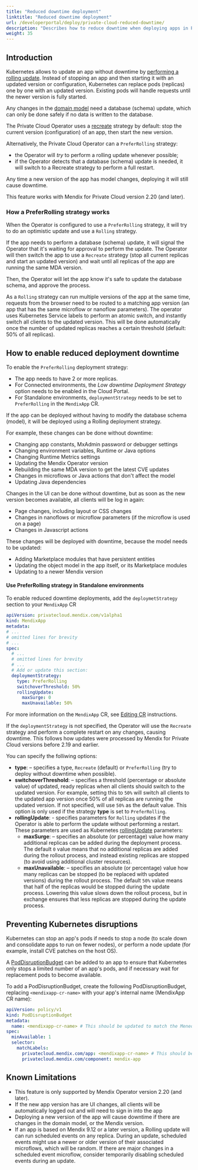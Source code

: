 ```yaml
---
title: "Reduced downtime deployment"
linktitle: "Reduced downtime deployment"
url: /developerportal/deploy/private-cloud-reduced-downtime/
description: "Describes how to reduce downtime when deploying apps in Private Cloud environments"
weight: 35
---
```

## Introduction

Kubernetes allows to update an app without downtime by [performing a rolling update](https://kubernetes.io/docs/tutorials/kubernetes-basics/update/update-intro/). Instead of stopping an app and then starting it with an updated version or configuration, Kubernetes can replace pods (replicas) one by one with an updated version. Existing pods will handle requests until the newer version is fully started.

Any changes in the [domain model](/refguide/domain-model/) need a database (schema) update, which can only be done safely if no data is written to the database.

The Private Cloud Operator uses a [recreate](https://kubernetes.io/docs/concepts/workloads/controllers/deployment/#recreate-deployment) strategy by default: stop the current version (configuration) of an app, then start the new version.

Alternatively, the Private Cloud Operator can a `PreferRolling` strategy:

* the Operator will _try_ to perform a rolling update whenever possible;
* if the Operator detects that a database (schema) update is needed, it will switch to a Recreate strategy to perform a full restart.

Any time a new version of the app has model changes, deploying it will still cause downtime.  

This feature works with Mendix for Private Cloud version 2.20 (and later).

### How a PreferRolling strategy works

When the Operator is configured to use a `PreferRolling` strategy, it will try to do an optimistic update and use a `Rolling` strategy.

If the app needs to perform a database (schema) update, it will signal the Operator that it's waiting for approval to perform the update.
The Operator will then switch the app to use a `Recreate` strategy (stop all current replicas and start an updated version) and wait until all replicas of the app are running the same MDA version.

Then, the Operator will let the app know it's safe to update the database schema, and approve the process.

As a `Rolling` strategy can run multiple versions of the app at the same time, requests from the browser need to be routed to a matching app version (an app that has the same microflow or nanoflow parameters).
The operator uses Kubernetes Service labels to perform an atomic switch, and instantly switch all clients to the updated version.
This will be done automatically once the number of updated replicas reaches a certain threshold (default: 50% of all replicas).

## How to enable reduced deployment downtime

To enable the `PreferRolling` deployment strategy:

* The app needs to have 2 or more replicas.
* For Connected environments, the _Low downtime Deployment Strategy_ option needs to be enabled in the Cloud Portal.
* For Standalone environments, `deploymentStrategy` needs to be set to `PreferRolling` in the `MendixApp` CR.

If the app can be deployed without having to modify the database schema (model), it will be deployed using a Rolling deployment strategy.

For example, these changes can be done without downtime:

* Changing app constants, MxAdmin password or debugger settings
* Changing environment variables, Runtime or Java options
* Changing Runtime Metrics settings
* Updating the Mendix Operator version
* Rebuilding the same MDA version to get the latest CVE updates
* Changes in microflows or Java actions that don't affect the model
* Updating Java dependencies

Changes in the UI can be done without downtime, but as soon as the new version becomes available, all clients will be log in again:

* Page changes, including layout or CSS changes
* Changes in nanoflows or microflow parameters (if the microflow is used on a page)
* Changes in Javascript actions

These changes will be deployed with downtime, because the model needs to be updated:

* Adding Marketplace modules that have persistent entities
* Updating the object model in the app itself, or its Marketplace modules
* Updating to a newer Mendix version

<!-- TODO: document how to navigate and enable this in Portunus -->

#### Use PreferRolling strategy in Standalone environments

To enable reduced downtime deployments, add the `deploymetStrategy` section to your `MendixApp` CR

```yaml
apiVersion: privatecloud.mendix.com/v1alpha1
kind: MendixApp
metadata:
# ...
# omitted lines for brevity
# ...
spec:
  # ...
  # omitted lines for brevity
  # ...
  # Add or update this section:
  deploymentStrategy:
    type: PreferRolling
    switchoverThreshold: 50%
    rollingUpdate:
      maxSurge: 0
      maxUnavailable: 50%
```

For more information on the `MendixApp` CR, see [Editing CR](/developerportal/deploy/private-cloud-operator/#edit-cr) instructions.

If the `deploymentStrategy` is not specified, the Operator will use the `Recreate` strategy and perform a complete restart on any changes, causing downtime.
This follows how updates were processed by Mendix for Private Cloud versions before 2.19 and earlier.

You can specify the folliwing options:

* **type**: – specifies a type, `Recreate` (default) or `PreferRolling` (try to deploy without downtime when possible).
* **switchoverThreshold**: – specifies a threshold (percentage or absolute value) of updated, ready replicas when all clients should switch to the updated version.
    For example, setting this to `50%` will switch all clients to the updated app version once 50% of all replicas are running the updated version.
    If not specified, will use `50%` as the default value. This option is only used if the strategy **type** is set to `PreferRolling`.
* **rollingUpdate**: - specifies parameters for `Rolling` updates if the Operator is able to perform the update without performing a restart. These parameters are used as Kubernetes [rollingUpdate](https://kubernetes.io/docs/concepts/workloads/controllers/deployment/#rolling-update-deployment) parameters:
    * **maxSurge**: – specifies an absolute (or percentage) value how many additional replicas can be added during the deployment process. The default `0` value means that no additional replicas are added during the rollout process, and instead existing replicas are stopped (to avoid using additional cluster resources).
    * **maxUnavailable**: – specifies an absolute (or percentage) value how many replicas can be stopped (to be replaced with updated versions) during the rollout process. The default `50%` value means that half of the replicas would be stopped during the update process. Lowering this value slows down the rollout process, but in exchange ensures that less replicas are stopped during the update process.

## Preventing Kubernetes disruptions

Kubernetes can stop an app's pods if needs to stop a node (to scale down and consolidate apps to run on fewer nodes), or perform a node update (for example, install CVE patches on the host OS).

A [PodDisruptionBudget](https://kubernetes.io/docs/tasks/run-application/configure-pdb/) can be added to an app to ensure that Kubernetes only stops a limited number of an app's pods, and if necessary wait for replacement pods to become available.

To add a PodDisruptionBudget, create the following PodDisruptionBudget, replacing `<mendixapp-cr-name>` with your app's internal name (MendixApp CR name):

```yaml
apiVersion: policy/v1
kind: PodDisruptionBudget
metadata:
  name: <mendixapp-cr-name> # This should be updated to match the MenedixApp CR name
spec:
  minAvailable: 1
  selector:
    matchLabels:
      privatecloud.mendix.com/app: <mendixapp-cr-name> # This should be updated to match the MenedixApp CR name
      privatecloud.mendix.com/component: mendix-app
```

## Known Limitations

* This feature is only supported by Mendix Operator version 2.20 (and later).
* If the new app version has are UI changes, all clients will be automatically logged out and will need to sign in into the app
* Deploying a new version of the app will cause downtime if there are changes in the domain model, or the Mendix version.
* If an app is based on Mendix 9.12 or a later version, a Rolling update will can run scheduled events on any replica. During an update, scheduled events might use a newer or older version of their associated microflows, which will be random. If there are major changes in a scheduled event microflow, consider temporarily disabling scheduled events during an update.

